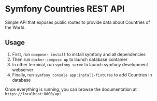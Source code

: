 # Symfony Countries REST API

Simple API that exposes public routes to provide data about Countries of the World.

## Usage

1. First, run `composer install` to install symfony and all dependencies
1. Then run `docker-compose up` to launch database container
1. In other terminal, run `symfony serve` to launch symfony development webserver
1. Finally, run `symfony console app:install-fixtures` to add Countries in database

Once everything is running, you can browse the documentation at `https://localhost:8000/api`
